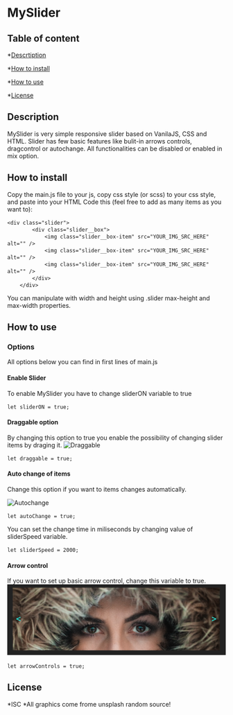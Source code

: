# MySlider

## Table of content
*[Descrtiption](#descritpion)

*[How to install](#how-to-install)

*[How to use](#how-to-use)

*[License](#license)

## Description

MySlider is very simple responsive slider based on VanilaJS, CSS and HTML. Slider has few basic features like bulit-in arrows controls, dragcontrol or autochange. All functionalities can be disabled or enabled in mix option. 

## How to install 

Copy the main.js file to your js, copy css style (or scss) to your css style, and paste into your HTML Code this (feel free to add as many items as you want to):
```
<div class="slider">
        <div class="slider__box">
            <img class="slider__box-item" src="YOUR_IMG_SRC_HERE" alt="" />
            <img class="slider__box-item" src="YOUR_IMG_SRC_HERE" alt="" />
            <img class="slider__box-item" src="YOUR_IMG_SRC_HERE" alt="" />
        </div>
    </div>
```
You can manipulate with width and height using .slider max-height and max-width properties.

## How to use
### Options
All options below you can find in first lines of main.js
#### Enable Slider
To enable MySlider you have to change sliderON variable to true
```
let sliderON = true;
```
#### Draggable option
By changing this option to true you enable the possibility of changing slider items by draging it.
![Draggable](https://koficode.pl/img/ezgif.com-gif-maker-2.gif)
```
let draggable = true;
```
#### Auto change of items
Change this option if you want to items changes automatically.

![Autochange](https://koficode.pl/img/ezgif.com-gif-maker-1.gif)
```
let autoChange = true;
```
You can set the change time in miliseconds by changing value of sliderSpeed variable.
```
let sliderSpeed = 2000;
```
#### Arrow control 
If you want to set up basic arrow control, change this variable to true.
![Arrows](/assets/img/1.png)
```
let arrowControls = true;
```
## License
*ISC
*All graphics come frome unsplash random source!
